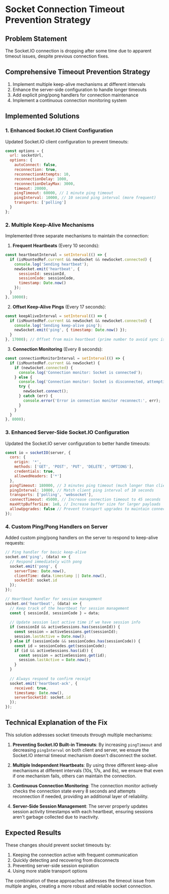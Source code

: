 # Socket Connection Timeout Prevention Strategy

## Problem Statement
The Socket.IO connection is dropping after some time due to apparent timeout issues, despite previous connection fixes.

## Comprehensive Timeout Prevention Strategy
1. Implement multiple keep-alive mechanisms at different intervals
2. Enhance the server-side configuration to handle longer timeouts
3. Add explicit ping/pong handlers for connection maintenance
4. Implement a continuous connection monitoring system

## Implemented Solutions

### 1. Enhanced Socket.IO Client Configuration
Updated Socket.IO client configuration to prevent timeouts:
```javascript
const options = {
  url: socketUrl,
  options: {
    autoConnect: false,
    reconnection: true,
    reconnectionAttempts: 10,
    reconnectionDelay: 1000,
    reconnectionDelayMax: 3000,
    timeout: 20000,
    pingTimeout: 60000, // 1 minute ping timeout
    pingInterval: 10000, // 10 second ping interval (more frequent)
    transports: ['polling']
  }
};
```

### 2. Multiple Keep-Alive Mechanisms
Implemented three separate mechanisms to maintain the connection:

1. **Frequent Heartbeats** (Every 10 seconds):
```javascript
const heartbeatInterval = setInterval(() => {
  if (isMountedRef.current && newSocket && newSocket.connected) {
    console.log('Sending heartbeat');
    newSocket.emit('heartbeat', {
      sessionId: sessionId,
      sessionCode: sessionCode,
      timestamp: Date.now()
    });
  }
}, 10000);
```

2. **Offset Keep-Alive Pings** (Every 17 seconds):
```javascript
const keepAliveInterval = setInterval(() => {
  if (isMountedRef.current && newSocket && newSocket.connected) {
    console.log('Sending keep-alive ping');
    newSocket.emit('ping', { timestamp: Date.now() });
  }
}, 17000); // Offset from main heartbeat (prime number to avoid sync issues)
```

3. **Connection Monitoring** (Every 8 seconds):
```javascript
const connectionMonitorInterval = setInterval(() => {
  if (isMountedRef.current && newSocket) {
    if (newSocket.connected) {
      console.log('Connection monitor: Socket is connected');
    } else {
      console.log('Connection monitor: Socket is disconnected, attempting reconnect');
      try {
        newSocket.connect();
      } catch (err) {
        console.error('Error in connection monitor reconnect:', err);
      }
    }
  }
}, 8000);
```

### 3. Enhanced Server-Side Socket.IO Configuration
Updated the Socket.IO server configuration to better handle timeouts:
```javascript
const io = socketIO(server, {
  cors: {
    origin: '*',
    methods: ['GET', 'POST', 'PUT', 'DELETE', 'OPTIONS'],
    credentials: true,
    allowedHeaders: ['*']
  },
  pingTimeout: 180000, // 3 minutes ping timeout (much longer than client timeout)
  pingInterval: 10000, // Match client ping interval of 10 seconds
  transports: ['polling', 'websocket'],
  connectTimeout: 45000, // Increase connection timeout to 45 seconds
  maxHttpBufferSize: 1e8, // Increase buffer size for larger payloads
  allowUpgrades: false // Prevent transport upgrades to maintain connection stability
});
```

### 4. Custom Ping/Pong Handlers on Server
Added custom ping/pong handlers on the server to respond to keep-alive requests:
```javascript
// Ping handler for basic keep-alive
socket.on('ping', (data) => {
  // Respond immediately with pong
  socket.emit('pong', {
    serverTime: Date.now(),
    clientTime: data.timestamp || Date.now(),
    socketId: socket.id
  });
});

// Heartbeat handler for session management
socket.on('heartbeat', (data) => {
  // Keep track of the heartbeat for session management
  const { sessionId, sessionCode } = data;
  
  // Update session last active time if we have session info
  if (sessionId && activeSessions.has(sessionId)) {
    const session = activeSessions.get(sessionId);
    session.lastActive = Date.now();
  } else if (sessionCode && sessionCodes.has(sessionCode)) {
    const id = sessionCodes.get(sessionCode);
    if (id && activeSessions.has(id)) {
      const session = activeSessions.get(id);
      session.lastActive = Date.now();
    }
  }
  
  // Always respond to confirm receipt
  socket.emit('heartbeat-ack', {
    received: true,
    timestamp: Date.now(),
    serverSocketId: socket.id
  });
});
```

## Technical Explanation of the Fix
This solution addresses socket timeouts through multiple mechanisms:

1. **Preventing Socket.IO Built-in Timeouts**: By increasing `pingTimeout` and decreasing `pingInterval` on both client and server, we ensure the Socket.IO internal timeout mechanism doesn't disconnect the socket.

2. **Multiple Independent Heartbeats**: By using three different keep-alive mechanisms at different intervals (10s, 17s, and 8s), we ensure that even if one mechanism fails, others can maintain the connection.

3. **Continuous Connection Monitoring**: The connection monitor actively checks the connection state every 8 seconds and attempts reconnection if needed, providing an additional layer of reliability.

4. **Server-Side Session Management**: The server properly updates session activity timestamps with each heartbeat, ensuring sessions aren't garbage collected due to inactivity.

## Expected Results
These changes should prevent socket timeouts by:

1. Keeping the connection active with frequent communication
2. Quickly detecting and recovering from disconnects
3. Preventing server-side session expiration
4. Using more stable transport options

The combination of these approaches addresses the timeout issue from multiple angles, creating a more robust and reliable socket connection. 